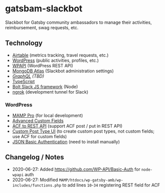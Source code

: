 # gatsbam-slackbot

Slackbot for Gatsby community ambassadors to manage their activities, reimbursement, swag requests, etc.

## Technology

* [Airtable](https://airtable.com/) (metrics tracking, travel requests, etc.)
* [WordPress](#wordpress) (public activities, profiles, etc.)
* [WPAPI](https://www.npmjs.com/package/wpapi) (WordPress REST API)
* [MongoDB Atlas](https://account.mongodb.com/account) (Slackbot administration settings)
* _[GraphQL](https://graphql.org/graphql-js/) (TBD)_
* [TypeScript](https://www.typescriptlang.org/)
* [Bolt Slack JS framework](https://github.com/slackapi/bolt-js) (Node)
* [ngrok](https://ngrok.com/) (development tunnel for Slack)

### WordPress

* [MAMP Pro](https://www.mamp.info/) (for local development)
* [Advanced Custom Fields](https://www.advancedcustomfields.com/)
* [ACF to REST API](http://github.com/airesvsg/acf-to-rest-api) (support ACF post / put in REST API)
* [Custom Post Type UI](https://wordpress.org/plugins/custom-post-type-ui/) (to create custom post types, not custom fields; use ACF for custom fields)
* [JSON Basic Authentication](https://github.com/WP-API/Basic-Auth) (need to install manually)

## Changelog / Notes

* 2020-06-27: Added https://github.com/WP-API/Basic-Auth for `node-wpapi` auth
* 2020-06-27: Modified `MAMP/htdocs/wp-gatsby-amb/wp-includes/functions.php` to add lines `10`-`34` registering REST field for ACF